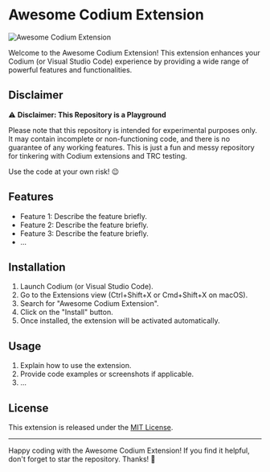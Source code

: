 # Awesome Codium Extension

![Awesome Codium Extension](extension-screenshot.png)

Welcome to the Awesome Codium Extension! This extension enhances your Codium (or Visual Studio Code) experience by providing a wide range of powerful features and functionalities.


## Disclaimer

⚠️ **Disclaimer: This Repository is a Playground**

Please note that this repository is intended for experimental purposes only. It may contain incomplete or non-functioning code, and there is no guarantee of any working features. This is just a fun and messy repository for tinkering with Codium extensions and TRC testing.

Use the code at your own risk! 😉


## Features

- Feature 1: Describe the feature briefly.
- Feature 2: Describe the feature briefly.
- Feature 3: Describe the feature briefly.
- ...


## Installation

1. Launch Codium (or Visual Studio Code).
2. Go to the Extensions view (Ctrl+Shift+X or Cmd+Shift+X on macOS).
3. Search for "Awesome Codium Extension".
4. Click on the "Install" button.
5. Once installed, the extension will be activated automatically.


## Usage

1. Explain how to use the extension.
2. Provide code examples or screenshots if applicable.
3. ...


## License

This extension is released under the [MIT License](LICENSE).

---

Happy coding with the Awesome Codium Extension! If you find it helpful, don't forget to star the repository. Thanks! 🎉
